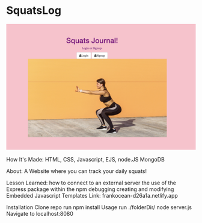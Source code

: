 # SquatsLog

![ screenshot of application](SquatsLog.png)


How It's Made:
HTML, CSS, Javascript, EJS, node.JS MongoDB

About:
A Website where you can track your daily squats!

Lesson Learned:
how to connect to an external server
the use of the Express package within the npm
debugging
creating and modifying Embedded Javascript Templates
Link: frankocean-d26a1a.netlify.app


Installation
Clone repo
run npm install
Usage
run ./folderDir/ node server.js
Navigate to localhost:8080
